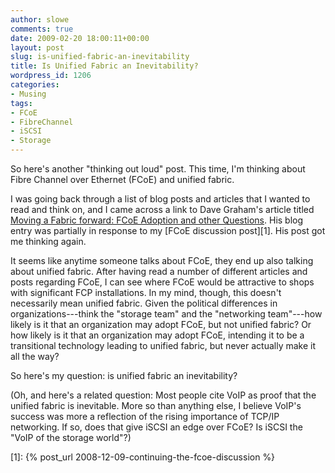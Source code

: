```yaml
---
author: slowe
comments: true
date: 2009-02-20 18:00:11+00:00
layout: post
slug: is-unified-fabric-an-inevitability
title: Is Unified Fabric an Inevitability?
wordpress_id: 1206
categories:
- Musing
tags:
- FCoE
- FibreChannel
- iSCSI
- Storage
---
```


So here's another "thinking out loud" post. This time, I'm thinking about Fibre Channel over Ethernet (FCoE) and unified fabric.

I was going back through a list of blog posts and articles that I wanted to read and think on, and I came across a link to Dave Graham's article titled [Moving a Fabric forward: FCoE Adoption and other Questions](http://flickerdown.com/2008/12/moving-a-fabric-forward-fcoe-adoption-and-other-questions/). His blog entry was partially in response to my [FCoE discussion post][1]. His post got me thinking again.

It seems like anytime someone talks about FCoE, they end up also talking about unified fabric. After having read a number of different articles and posts regarding FCoE, I can see where FCoE would be attractive to shops with significant FCP installations. In my mind, though, this doesn't necessarily mean unified fabric. Given the political differences in organizations---think the "storage team" and the "networking team"---how likely is it that an organization may adopt FCoE, but not unified fabric? Or how likely is it that an organization may adopt FCoE, intending it to be a transitional technology leading to unified fabric, but never actually make it all the way?

So here's my question: is unified fabric an inevitability?

(Oh, and here's a related question: Most people cite VoIP as proof that the unified fabric is inevitable. More so than anything else, I believe VoIP's success was more a reflection of the rising importance of TCP/IP networking. If so, does that give iSCSI an edge over FCoE? Is iSCSI the "VoIP of the storage world"?)

[1]: {% post_url 2008-12-09-continuing-the-fcoe-discussion %}
